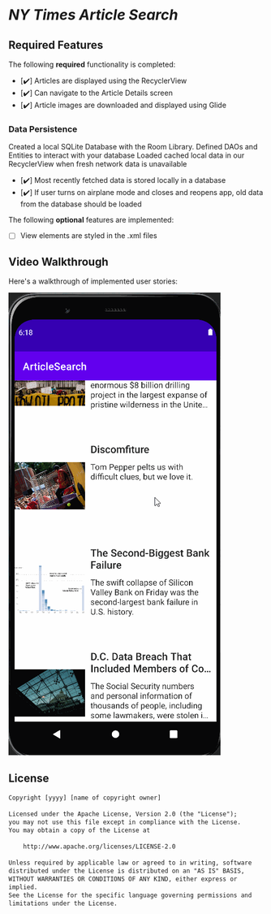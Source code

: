 # *NY Times Article Search*

## Required Features

The following **required** functionality is completed:

- [:heavy_check_mark:] Articles are displayed using the RecyclerView
- [:heavy_check_mark:] Can navigate to the Article Details screen
- [:heavy_check_mark:] Article images are downloaded and displayed using Glide

### Data Persistence
Created a local SQLite Database with the Room Library. Defined DAOs and Entities to interact with your database Loaded cached local data in our RecyclerView when fresh network data is unavailable
- [:heavy_check_mark:] Most recently fetched data is stored locally in a database
- [:heavy_check_mark:] If user turns on airplane mode and closes and reopens app, old data from the database should be loaded

The following **optional** features are implemented:

- [ ] View elements are styled in the .xml files

## Video Walkthrough

Here's a walkthrough of implemented user stories:

<img src='walkthrough.gif' title='Video Walkthrough' width='' alt='Video Walkthrough' />

## License

    Copyright [yyyy] [name of copyright owner]

    Licensed under the Apache License, Version 2.0 (the "License");
    you may not use this file except in compliance with the License.
    You may obtain a copy of the License at

        http://www.apache.org/licenses/LICENSE-2.0

    Unless required by applicable law or agreed to in writing, software
    distributed under the License is distributed on an "AS IS" BASIS,
    WITHOUT WARRANTIES OR CONDITIONS OF ANY KIND, either express or implied.
    See the License for the specific language governing permissions and
    limitations under the License.

